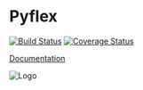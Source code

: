 Pyflex
======

[![Build Status](https://travis-ci.org/krischer/pyflex.svg?branch=master)](https://travis-ci.org/krischer/pyflex) [![Coverage Status](https://img.shields.io/coveralls/krischer/pyflex.svg)](https://coveralls.io/r/krischer/pyflex)

[Documentation](http://krischer.github.io/pyflex/)

![Logo](http://krischer.github.io/pyflex/_static/logo.svg)
